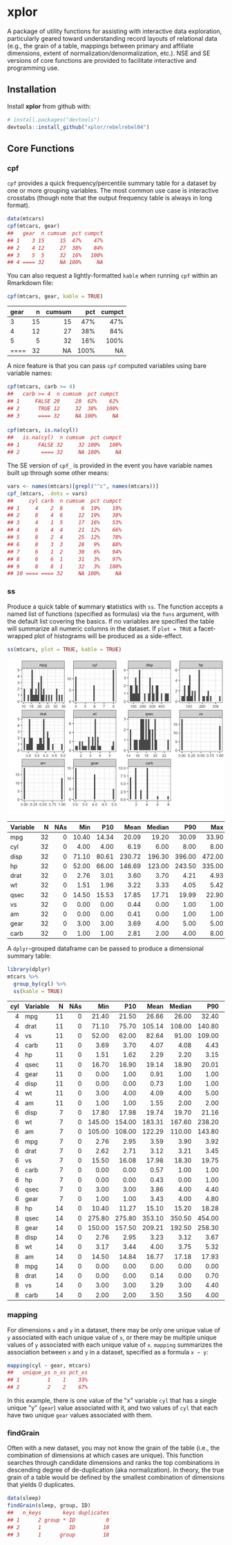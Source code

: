 
xplor
=====

A package of utility functions for assisting with interactive data exploration, particularly geared toward understanding record layouts of relational data (e.g., the grain of a table, mappings between primary and affiliate dimensions, extent of normalization/denormalization, etc.). NSE and SE versions of core functions are provided to facilitate interactive and programming use.

Installation
------------

Install **xplor** from github with:

``` r
# install.packages("devtools")
devtools::install_github("xplor/rebelrebel04")
```

Core Functions
--------------

### cpf

`cpf` provides a quick frequency/percentile summary table for a dataset by one or more grouping variables. The most common use case is interactive crosstabs (though note that the output frequency table is always in long format).

``` r
data(mtcars)
cpf(mtcars, gear)
##   gear  n cumsum  pct cumpct
## 1    3 15     15  47%    47%
## 2    4 12     27  38%    84%
## 3    5  5     32  16%   100%
## 4 ==== 32     NA 100%     NA
```

You can also request a lightly-formatted `kable` when running `cpf` within an Rmarkdown file:

``` r
cpf(mtcars, gear, kable = TRUE)
```

| gear |    n|  cumsum|   pct|  cumpct|
|:-----|----:|-------:|-----:|-------:|
| 3    |   15|      15|   47%|     47%|
| 4    |   12|      27|   38%|     84%|
| 5    |    5|      32|   16%|    100%|
| ==== |   32|      NA|  100%|      NA|

A nice feature is that you can pass `cpf` computed variables using bare variable names:

``` r
cpf(mtcars, carb >= 4)
##   carb >= 4  n cumsum  pct cumpct
## 1     FALSE 20     20  62%    62%
## 2      TRUE 12     32  38%   100%
## 3      ==== 32     NA 100%     NA

cpf(mtcars, is.na(cyl))
##   is.na(cyl)  n cumsum  pct cumpct
## 1      FALSE 32     32 100%   100%
## 2       ==== 32     NA 100%     NA
```

The SE version of `cpf_` is provided in the event you have variable names built up through some other means:

``` r
vars <- names(mtcars)[grepl("^c", names(mtcars))]
cpf_(mtcars, .dots = vars)
##     cyl carb  n cumsum  pct cumpct
## 1     4    2  6      6  19%    19%
## 2     8    4  6     12  19%    38%
## 3     4    1  5     17  16%    53%
## 4     6    4  4     21  12%    66%
## 5     8    2  4     25  12%    78%
## 6     8    3  3     28   9%    88%
## 7     6    1  2     30   6%    94%
## 8     6    6  1     31   3%    97%
## 9     8    8  1     32   3%   100%
## 10 ==== ==== 32     NA 100%     NA
```

### ss

Produce a quick table of **s**ummary **s**tatistics with `ss`. The function accepts a named list of functions (specified as formulas) via the `funs` argument, with the default list covering the basics. If no variables are specified the table will summarize all numeric columns in the dataset. If `plot = TRUE` a facet-wrapped plot of histograms will be produced as a side-effect.

``` r
ss(mtcars, plot = TRUE, kable = TRUE)
```

![](README-unnamed-chunk-7-1.png)

| Variable |    N|  NAs|    Min|    P10|    Mean|  Median|     P90|     Max|      SD|    CV|
|:---------|----:|----:|------:|------:|-------:|-------:|-------:|-------:|-------:|-----:|
| mpg      |   32|    0|  10.40|  14.34|   20.09|   19.20|   30.09|   33.90|    6.03|  0.30|
| cyl      |   32|    0|   4.00|   4.00|    6.19|    6.00|    8.00|    8.00|    1.79|  0.29|
| disp     |   32|    0|  71.10|  80.61|  230.72|  196.30|  396.00|  472.00|  123.94|  0.54|
| hp       |   32|    0|  52.00|  66.00|  146.69|  123.00|  243.50|  335.00|   68.56|  0.47|
| drat     |   32|    0|   2.76|   3.01|    3.60|    3.70|    4.21|    4.93|    0.53|  0.15|
| wt       |   32|    0|   1.51|   1.96|    3.22|    3.33|    4.05|    5.42|    0.98|  0.30|
| qsec     |   32|    0|  14.50|  15.53|   17.85|   17.71|   19.99|   22.90|    1.79|  0.10|
| vs       |   32|    0|   0.00|   0.00|    0.44|    0.00|    1.00|    1.00|    0.50|  1.15|
| am       |   32|    0|   0.00|   0.00|    0.41|    0.00|    1.00|    1.00|    0.50|  1.23|
| gear     |   32|    0|   3.00|   3.00|    3.69|    4.00|    5.00|    5.00|    0.74|  0.20|
| carb     |   32|    0|   1.00|   1.00|    2.81|    2.00|    4.00|    8.00|    1.62|  0.57|

A `dplyr`-grouped dataframe can be passed to produce a dimensional summary table:

``` r
library(dplyr)
mtcars %>% 
  group_by(cyl) %>% 
  ss(kable = TRUE)
```

|  cyl| Variable |    N|  NAs|     Min|     P10|    Mean|  Median|     P90|     Max|     SD|    CV|
|----:|:---------|----:|----:|-------:|-------:|-------:|-------:|-------:|-------:|------:|-----:|
|    4| mpg      |   11|    0|   21.40|   21.50|   26.66|   26.00|   32.40|   33.90|   4.51|  0.17|
|    4| drat     |   11|    0|   71.10|   75.70|  105.14|  108.00|  140.80|  146.70|  26.87|  0.26|
|    4| vs       |   11|    0|   52.00|   62.00|   82.64|   91.00|  109.00|  113.00|  20.93|  0.25|
|    4| carb     |   11|    0|    3.69|    3.70|    4.07|    4.08|    4.43|    4.93|   0.37|  0.09|
|    4| hp       |   11|    0|    1.51|    1.62|    2.29|    2.20|    3.15|    3.19|   0.57|  0.25|
|    4| qsec     |   11|    0|   16.70|   16.90|   19.14|   18.90|   20.01|   22.90|   1.68|  0.09|
|    4| gear     |   11|    0|    0.00|    1.00|    0.91|    1.00|    1.00|    1.00|   0.30|  0.33|
|    4| disp     |   11|    0|    0.00|    0.00|    0.73|    1.00|    1.00|    1.00|   0.47|  0.64|
|    4| wt       |   11|    0|    3.00|    4.00|    4.09|    4.00|    5.00|    5.00|   0.54|  0.13|
|    4| am       |   11|    0|    1.00|    1.00|    1.55|    2.00|    2.00|    2.00|   0.52|  0.34|
|    6| disp     |    7|    0|   17.80|   17.98|   19.74|   19.70|   21.16|   21.40|   1.45|  0.07|
|    6| wt       |    7|    0|  145.00|  154.00|  183.31|  167.60|  238.20|  258.00|  41.56|  0.23|
|    6| am       |    7|    0|  105.00|  108.00|  122.29|  110.00|  143.80|  175.00|  24.26|  0.20|
|    6| mpg      |    7|    0|    2.76|    2.95|    3.59|    3.90|    3.92|    3.92|   0.48|  0.13|
|    6| drat     |    7|    0|    2.62|    2.71|    3.12|    3.21|    3.45|    3.46|   0.36|  0.11|
|    6| vs       |    7|    0|   15.50|   16.08|   17.98|   18.30|   19.75|   20.22|   1.71|  0.09|
|    6| carb     |    7|    0|    0.00|    0.00|    0.57|    1.00|    1.00|    1.00|   0.53|  0.94|
|    6| hp       |    7|    0|    0.00|    0.00|    0.43|    0.00|    1.00|    1.00|   0.53|  1.25|
|    6| qsec     |    7|    0|    3.00|    3.00|    3.86|    4.00|    4.40|    5.00|   0.69|  0.18|
|    6| gear     |    7|    0|    1.00|    1.00|    3.43|    4.00|    4.80|    6.00|   1.81|  0.53|
|    8| hp       |   14|    0|   10.40|   11.27|   15.10|   15.20|   18.28|   19.20|   2.56|  0.17|
|    8| qsec     |   14|    0|  275.80|  275.80|  353.10|  350.50|  454.00|  472.00|  67.77|  0.19|
|    8| gear     |   14|    0|  150.00|  157.50|  209.21|  192.50|  258.30|  335.00|  50.98|  0.24|
|    8| disp     |   14|    0|    2.76|    2.95|    3.23|    3.12|    3.67|    4.22|   0.37|  0.12|
|    8| wt       |   14|    0|    3.17|    3.44|    4.00|    3.75|    5.32|    5.42|   0.76|  0.19|
|    8| am       |   14|    0|   14.50|   14.84|   16.77|   17.18|   17.93|   18.00|   1.20|  0.07|
|    8| mpg      |   14|    0|    0.00|    0.00|    0.00|    0.00|    0.00|    0.00|   0.00|   NaN|
|    8| drat     |   14|    0|    0.00|    0.00|    0.14|    0.00|    0.70|    1.00|   0.36|  2.54|
|    8| vs       |   14|    0|    3.00|    3.00|    3.29|    3.00|    4.40|    5.00|   0.73|  0.22|
|    8| carb     |   14|    0|    2.00|    2.00|    3.50|    3.50|    4.00|    8.00|   1.56|  0.44|

### mapping

For dimensions `x` and `y` in a dataset, there may be only one unique value of `y` associated with each unique value of `x`, or there may be multiple unique values of `y` associated with each unique value of `x`. `mapping` summarizes the association between `x` and `y` in a dataset, specified as a formula `x ~ y`:

``` r
mapping(cyl ~ gear, mtcars)
##   unique_ys n_xs pct_xs
## 1         1    1    33%
## 2         2    2    67%
```

In this example, there is one value of the "x" variable `cyl` that has a single unique "y" (`gear`) value associated with it, and two values of `cyl` that each have two unique `gear` values associated with them.

### findGrain

Often with a new dataset, you may not know the grain of the table (i.e., the combination of dimensions at which cases are unique). This function searches through candidate dimensions and ranks the top combinations in descending degree of de-duplication (aka normalization). In theory, the true grain of a table would be defined by the smallest combination of dimensions that yields 0 duplicates.

``` r
data(sleep)
findGrain(sleep, group, ID)
##   n_keys       keys duplicates
## 1      2 group * ID          0
## 2      1         ID         10
## 3      1      group         18
```
